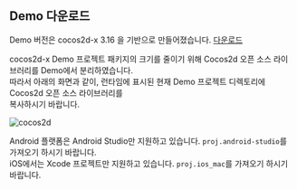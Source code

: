 ## Demo 다운로드

Demo 버전은  cocos2d-x 3.16 을 기반으로 만들어졌습니다.
[다운로드](http://cnimg.dataverse.cn/upsdk/MyCppGame.zip "Download")

cocos2d-x Demo 프로젝트 패키지의 크기를 줄이기 위해 Cocos2d 오픈 소스 라이브러리를 Demo에서 분리하였습니다. <br />
따라서 아래의 화면과 같이, 런타임에 표시된 현재 Demo 프로젝트 디렉토리에 Cocos2d 오픈 소스 라이브러리를 <br />
복사하시기 바랍니다.


![cocos2d](http://docc.upltv.com/uploads/201804/5ad55580d4619_5ad55580.jpeg "cocos2d")

Android 플랫폼은 Android Studio만 지원하고 있습니다. `proj.android-studio`를 가져오기 하시기 바랍니다. <br />
iOS에서는 Xcode 프로젝트만 지원하고 있습니다. `proj.ios_mac`를 가져오기 하시기 바랍니다.
